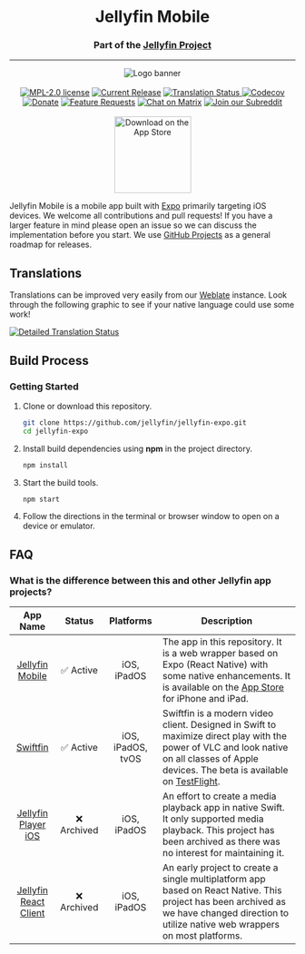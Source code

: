 <h1 align="center">Jellyfin Mobile</h1>
<h3 align="center">Part of the <a href="https://jellyfin.org">Jellyfin Project</a></h3>

---

<p align="center">
<img alt="Logo banner" src="https://raw.githubusercontent.com/jellyfin/jellyfin-ux/master/branding/SVG/banner-logo-solid.svg?sanitize=true"/>
<br/><br/>
<a href="https://github.com/jellyfin/jellyfin-expo/blob/master/LICENSE"><img alt="MPL-2.0 license" src="https://img.shields.io/github/license/jellyfin/jellyfin-expo"></a>
<a href="https://github.com/jellyfin/jellyfin-expo/releases"><img alt="Current Release" src="https://img.shields.io/github/release/jellyfin/jellyfin-expo.svg"/></a>
<a href="https://translate.jellyfin.org/projects/jellyfin/jellyfin-expo/?utm_source=widget">
<img alt="Translation Status" src="https://translate.jellyfin.org/widgets/jellyfin/-/jellyfin-expo/svg-badge.svg"/>
</a>
<a href="https://codecov.io/gh/jellyfin/jellyfin-expo">
<img alt="Codecov" src="https://img.shields.io/codecov/c/github/jellyfin/jellyfin-expo?token=Wk8RS9tDnb">
</a>
<br/>
<a href="https://opencollective.com/jellyfin"><img alt="Donate" src="https://img.shields.io/opencollective/all/jellyfin.svg?label=backers"/></a>
<a href="https://features.jellyfin.org"><img alt="Feature Requests" src="https://img.shields.io/badge/fider-vote%20on%20features-success.svg"/></a>
<a href="https://matrix.to/#/+jellyfin:matrix.org"><img alt="Chat on Matrix" src="https://img.shields.io/matrix/jellyfin:matrix.org.svg?logo=matrix"/></a>
<a href="https://www.reddit.com/r/jellyfin"><img alt="Join our Subreddit" src="https://img.shields.io/badge/reddit-r%2Fjellyfin-%23FF5700.svg"/></a>
<br/><br/>
<a href="https://apps.apple.com/us/app/jellyfin-mobile/id1480192618?mt=8"><img width="135" src="https://linkmaker.itunes.apple.com/en-us/badge-lrg.svg?releaseDate=2020-02-09&kind=iossoftware&bubble=ios_apps" alt="Download on the App Store"/></a>
</p>

Jellyfin Mobile is a mobile app built with [Expo](https://expo.io/) primarily targeting iOS devices. We welcome all contributions and pull requests! If you have a larger feature in mind please open an issue so we can discuss the implementation before you start. We use [GitHub Projects](https://github.com/jellyfin/jellyfin-expo/projects) as a general roadmap for releases.

## Translations

Translations can be improved very easily from our [Weblate](https://translate.jellyfin.org/projects/jellyfin/jellyfin-expo/) instance. Look through the following graphic to see if your native language could use some work!

<a href="https://translate.jellyfin.org/engage/jellyfin/?utm_source=widget">
<img alt="Detailed Translation Status" src="https://translate.jellyfin.org/widgets/jellyfin/-/jellyfin-expo/multi-auto.svg"/>
</a>

## Build Process

### Getting Started

1. Clone or download this repository.

   ```sh
   git clone https://github.com/jellyfin/jellyfin-expo.git
   cd jellyfin-expo
   ```

2. Install build dependencies using **npm** in the project directory.

   ```sh
   npm install
   ```

3. Start the build tools.

   ```sh
   npm start
   ```

4. Follow the directions in the terminal or browser window to open on a device or emulator.

## FAQ

### What is the difference between this and other Jellyfin app projects?

| App Name | Status | Platforms | Description |
|:-:|:-:|:-:|-|
| [Jellyfin Mobile](https://github.com/jellyfin/jellyfin-expo) | ✅ Active | iOS, iPadOS | The app in this repository. It is a web wrapper based on Expo (React Native) with some native enhancements. It is available on the [App Store](https://apps.apple.com/us/app/jellyfin-mobile/id1480192618?mt=8) for iPhone and iPad. |
| [Swiftfin](https://github.com/jellyfin/swiftfin) | ✅ Active | iOS, iPadOS, tvOS | Swiftfin is a modern video client. Designed in Swift to maximize direct play with the power of VLC and look native on all classes of Apple devices. The beta is available on [TestFlight](https://testflight.apple.com/join/oZd0QzWv). |
| [Jellyfin Player iOS](https://github.com/jellyfin-archive/jellyfin-client-ios) | ❌ Archived | iOS, iPadOS | An effort to create a media playback app in native Swift. It only supported media playback. This project has been archived as there was no interest for maintaining it. |
| [Jellyfin React Client](https://github.com/jellyfin-archive/jellyfin-react-client) | ❌ Archived | iOS, iPadOS | An early project to create a single multiplatform app based on React Native. This project has been archived as we have changed direction to utilize native web wrappers on most platforms. |
